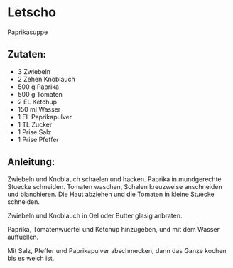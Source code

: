 Letscho
===
Paprikasuppe

Zutaten:
---
- 3  Zwiebeln
- 2 Zehen Knoblauch
- 500 g Paprika
- 500 g Tomaten
- 2 EL Ketchup
- 150 ml Wasser
- 1 EL Paprikapulver
- 1 TL Zucker
- 1 Prise Salz
- 1 Prise Pfeffer

Anleitung:
---
Zwiebeln und Knoblauch schaelen und hacken. Paprika in mundgerechte Stuecke schneiden. Tomaten waschen, Schalen kreuzweise anschneiden und blanchieren. Die Haut abziehen und die Tomaten in kleine Stuecke schneiden.

Zwiebeln und Knoblauch in Oel oder Butter glasig anbraten.

Paprika, Tomatenwuerfel und Ketchup hinzugeben, und mit dem Wasser auffuellen.

Mit Salz, Pfeffer und Paprikapulver abschmecken, dann das Ganze kochen bis es weich ist. 